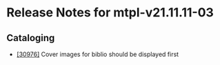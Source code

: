 
# Release Notes for mtpl-v21.11.11-03

## Cataloging

- [[30976]](http://bugs.koha-community.org/bugzilla3/show_bug.cgi?id=30976) Cover images for biblio should be displayed first


